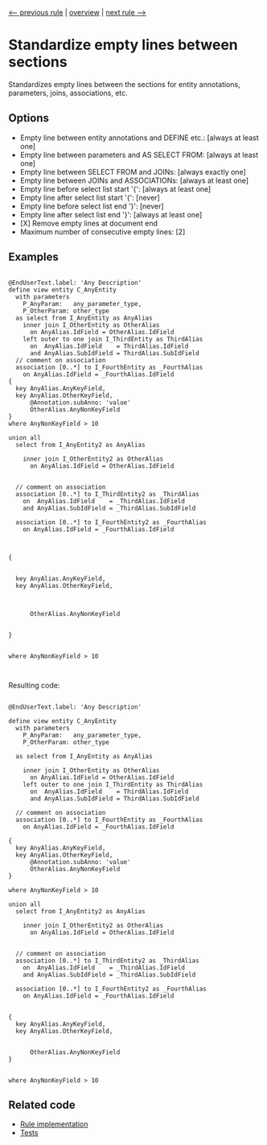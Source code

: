 [<-- previous rule](DdlAlignSelectListRule.md) | [overview](../rules.md) | [next rule -->](DdlEmptyLinesWithinSectionsRule.md)

# Standardize empty lines between sections

Standardizes empty lines between the sections for entity annotations, parameters, joins, associations, etc.

## Options

* Empty line between entity annotations and DEFINE etc.: \[always at least one\]
* Empty line between parameters and AS SELECT FROM: \[always at least one\]
* Empty line between SELECT FROM and JOINs: \[always exactly one\]
* Empty line between JOINs and ASSOCIATIONs: \[always at least one\]
* Empty line before select list start '\{': \[always at least one\]
* Empty line after select list start '\{': \[never\]
* Empty line before select list end '\}': \[never\]
* Empty line after select list end '\}': \[always at least one\]
* \[X\] Remove empty lines at document end
* Maximum number of consecutive empty lines: \[2\] 

## Examples


```ASDDLS

@EndUserText.label: 'Any Description'
define view entity C_AnyEntity
  with parameters
    P_AnyParam:   any_parameter_type,
    P_OtherParam: other_type
  as select from I_AnyEntity as AnyAlias
    inner join I_OtherEntity as OtherAlias
      on AnyAlias.IdField = OtherAlias.IdField
    left outer to one join I_ThirdEntity as ThirdAlias
      on  AnyAlias.IdField    = ThirdAlias.IdField
      and AnyAlias.SubIdField = ThirdAlias.SubIdField
  // comment on association
  association [0..*] to I_FourthEntity as _FourthAlias
    on AnyAlias.IdField = _FourthAlias.IdField
{
  key AnyAlias.AnyKeyField,
  key AnyAlias.OtherKeyField,
      @Annotation.subAnno: 'value'
      OtherAlias.AnyNonKeyField
}
where AnyNonKeyField > 10

union all
  select from I_AnyEntity2 as AnyAlias

    inner join I_OtherEntity2 as OtherAlias
      on AnyAlias.IdField = OtherAlias.IdField


  // comment on association
  association [0..*] to I_ThirdEntity2 as _ThirdAlias
    on  AnyAlias.IdField    = _ThirdAlias.IdField
    and AnyAlias.SubIdField = _ThirdAlias.SubIdField

  association [0..*] to I_FourthEntity2 as _FourthAlias
    on AnyAlias.IdField = _FourthAlias.IdField



{


  key AnyAlias.AnyKeyField,
  key AnyAlias.OtherKeyField,



      OtherAlias.AnyNonKeyField


}


where AnyNonKeyField > 10



```

Resulting code:

```ASDDLS

@EndUserText.label: 'Any Description'

define view entity C_AnyEntity
  with parameters
    P_AnyParam:   any_parameter_type,
    P_OtherParam: other_type

  as select from I_AnyEntity as AnyAlias

    inner join I_OtherEntity as OtherAlias
      on AnyAlias.IdField = OtherAlias.IdField
    left outer to one join I_ThirdEntity as ThirdAlias
      on  AnyAlias.IdField    = ThirdAlias.IdField
      and AnyAlias.SubIdField = ThirdAlias.SubIdField

  // comment on association
  association [0..*] to I_FourthEntity as _FourthAlias
    on AnyAlias.IdField = _FourthAlias.IdField

{
  key AnyAlias.AnyKeyField,
  key AnyAlias.OtherKeyField,
      @Annotation.subAnno: 'value'
      OtherAlias.AnyNonKeyField
}

where AnyNonKeyField > 10

union all
  select from I_AnyEntity2 as AnyAlias

    inner join I_OtherEntity2 as OtherAlias
      on AnyAlias.IdField = OtherAlias.IdField


  // comment on association
  association [0..*] to I_ThirdEntity2 as _ThirdAlias
    on  AnyAlias.IdField    = _ThirdAlias.IdField
    and AnyAlias.SubIdField = _ThirdAlias.SubIdField

  association [0..*] to I_FourthEntity2 as _FourthAlias
    on AnyAlias.IdField = _FourthAlias.IdField


{
  key AnyAlias.AnyKeyField,
  key AnyAlias.OtherKeyField,


      OtherAlias.AnyNonKeyField
}


where AnyNonKeyField > 10
```

## Related code

* [Rule implementation](../../com.sap.adt.abapcleaner/src/com/sap/adt/abapcleaner/rules/ddl/emptylines/DdlEmptyLinesBetweenSectionsRule.java)
* [Tests](../../test/com.sap.adt.abapcleaner.test/src/com/sap/adt/abapcleaner/rules/ddl/emptylines/DdlEmptyLinesBetweenSectionsTest.java)

